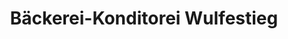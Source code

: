 ---
title: "Bäckerei-Konditorei Wulfestieg"
url: /peine/baeckerei-konditorei-wulfestieg/
shop: Bäckerei
---